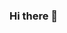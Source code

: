 ### Hi there 👋

<!--
**cyberpunk-admin/cyberpunk-admin** is a ✨ _special_ ✨ repository because its `README.md` (this file) appears on your GitHub profile.

Here are some ideas to get you started:

![](https://github-readme-stats.vercel.app/api?username=cyberpunk-admin&show_icons=true&line_height=21&show_icons=true&theme=vue&hide_border=true]

* ⚡ Golang / Python

* ✍️ [Blogger](https://xcliu.cc)

* 🏃 Table Tennis / Cycling 

* 🎮 LOL / OW
